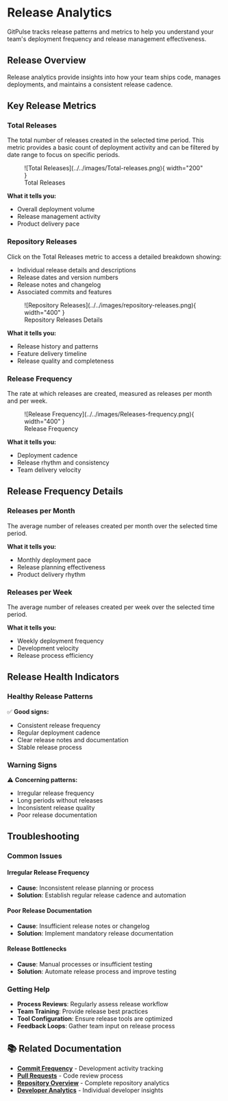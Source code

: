 # Release Analytics

GitPulse tracks release patterns and metrics to help you understand your team's deployment frequency and release management effectiveness.

## Release Overview

Release analytics provide insights into how your team ships code, manages deployments, and maintains a consistent release cadence.

## Key Release Metrics

### Total Releases

The total number of releases created in the selected time period. This metric provides a basic count of deployment activity and can be filtered by date range to focus on specific periods.

<figure markdown="span">
![Total Releases](../../images/Total-releases.png){ width="200" }
<figcaption>Total Releases</figcaption>
</figure>

**What it tells you:**
- Overall deployment volume
- Release management activity
- Product delivery pace

### Repository Releases

Click on the Total Releases metric to access a detailed breakdown showing:
- Individual release details and descriptions
- Release dates and version numbers
- Release notes and changelog
- Associated commits and features

<figure markdown="span">
![Repository Releases](../../images/repository-releases.png){ width="400" }
<figcaption>Repository Releases Details</figcaption>
</figure>

**What it tells you:**
- Release history and patterns
- Feature delivery timeline
- Release quality and completeness

### Release Frequency

The rate at which releases are created, measured as releases per month and per week.

<figure markdown="span">
![Release Frequency](../../images/Releases-frequency.png){ width="400" }
<figcaption>Release Frequency</figcaption>
</figure>

**What it tells you:**
- Deployment cadence
- Release rhythm and consistency
- Team delivery velocity

## Release Frequency Details

### Releases per Month

The average number of releases created per month over the selected time period.

**What it tells you:**
- Monthly deployment pace
- Release planning effectiveness
- Product delivery rhythm

### Releases per Week

The average number of releases created per week over the selected time period.

**What it tells you:**
- Weekly deployment frequency
- Development velocity
- Release process efficiency

## Release Health Indicators

### Healthy Release Patterns

✅ **Good signs:**
- Consistent release frequency
- Regular deployment cadence
- Clear release notes and documentation
- Stable release process

### Warning Signs

⚠️ **Concerning patterns:**
- Irregular release frequency
- Long periods without releases
- Inconsistent release quality
- Poor release documentation


## Troubleshooting

### Common Issues

#### Irregular Release Frequency
- **Cause**: Inconsistent release planning or process
- **Solution**: Establish regular release cadence and automation

#### Poor Release Documentation
- **Cause**: Insufficient release notes or changelog
- **Solution**: Implement mandatory release documentation

#### Release Bottlenecks
- **Cause**: Manual processes or insufficient testing
- **Solution**: Automate release process and improve testing

### Getting Help

- **Process Reviews**: Regularly assess release workflow
- **Team Training**: Provide release best practices
- **Tool Configuration**: Ensure release tools are optimized
- **Feedback Loops**: Gather team input on release process

## 📚 Related Documentation

- **[Commit Frequency](commit-frequency.md)** - Development activity tracking
- **[Pull Requests](pull-requests.md)** - Code review process
- **[Repository Overview](overview.md)** - Complete repository analytics
- **[Developer Analytics](../developers/overview.md)** - Individual developer insights 